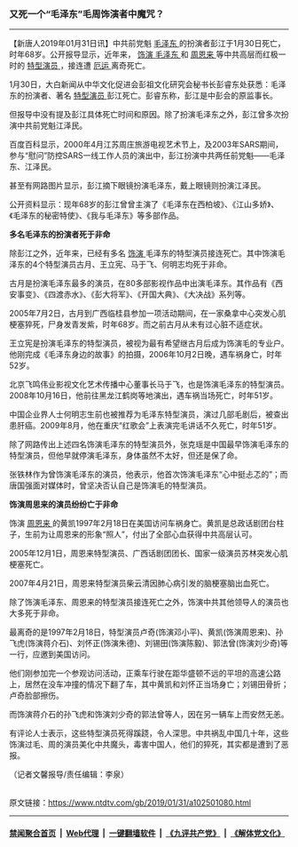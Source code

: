 ### 又死一个“毛泽东”毛周饰演者中魔咒？
------------------------

<div class="post_content">
 <p>
  【新唐人2019年01月31日讯】中共前党魁
  <a href="https://www.ntdtv.com/gb/毛泽东.htm">
   毛泽东
  </a>
  的扮演者彭江于1月30日死亡，时年68岁。公开报导显示，近年来，
  <a href="https://www.ntdtv.com/gb/饰演.htm">
   饰演
  </a>
  <a href="https://www.ntdtv.com/gb/毛泽东.htm">
   毛泽东
  </a>
  和
  <a href="https://www.ntdtv.com/gb/周恩来.htm">
   周恩来
  </a>
  等中共高层而红极一时的
  <a href="https://www.ntdtv.com/gb/特型演员.htm">
   特型演员
  </a>
  ，接连遭
  <a href="https://www.ntdtv.com/gb/厄运.htm">
   厄运
  </a>
  离奇死亡。
 </p>
 <p>
  1月30日，大白新闻从中华文化促进会彭祖文化研究会秘书长彭睿东处获悉：毛泽东的扮演者、著名
  <a href="https://www.ntdtv.com/gb/特型演员.htm">
   特型演员
  </a>
  彭江死亡。彭睿东称，彭江是中彭会的原监事长。
 </p>
 <p>
  但报导中没有提及彭江具体死亡时间和原因。除了扮演毛泽东之外，彭江曾多次扮演中共前党魁江泽民。
 </p>
 <p>
  百度百科显示，2000年4月江苏周庄旅游电视艺术节上，及2003年SARS期间，参与“慰问”防控SARS一线工作人员的演出中，彭江扮演中共两任前党魁——毛泽东、江泽民。
 </p>
 <p>
  甚至有网路图片显示，彭江摘下眼镜扮演毛泽东，戴上眼镜则扮演江泽民。
 </p>
 <p>
  公开资料显示：现年68岁的彭江曾曾主演了《毛泽东在西柏坡》、《江山多娇》、《毛泽东的秘密特使》、《我与毛泽东》等多部作品。
 </p>
 <p>
  <strong>
   多名毛泽东的扮演者死于非命
  </strong>
 </p>
 <p>
  除彭江之外，近年来，已经有多名
  <a href="https://www.ntdtv.com/gb/饰演.htm">
   饰演
  </a>
  毛泽东的特型演员接连死亡。其中饰演毛泽东的4个特型演员古月、王立宪、马于飞、何明志均死于非命。
 </p>
 <p>
  古月是扮演毛泽东最多的演员，在80多部影视作品中出演毛泽东。其作品有《西安事变》、《四渡赤水》、《彭大将军》、《开国大典》、《大决战》系列等。
 </p>
 <p>
  2005年7月2日，古月到广西临桂县参加一项活动期间，在一家桑拿中心突发心肌梗塞猝死，尸身发青发紫，时年68岁。而之前古月从未有过心脏不适症状。
 </p>
 <p>
  王立宪是扮演毛泽东的特型演员，被视为最有希望继古月后成为饰演毛的专业户。他刚完成《毛泽东身边的故事》的拍摄，2006年10月2日晚，遇车祸身亡，时年52岁。
 </p>
 <p>
  北京飞鸣伟业影视文化艺术传播中心董事长马于飞，也是饰演毛泽东的特型演员。2008年10月16日，他前往黑龙江鹤岗等地演出，遇车祸当场死亡，时年51岁。
 </p>
 <p>
  中国企业界人士何明志生前也被推荐为毛泽东特型演员，演过几部毛剧后，被查出患肝癌。2009年8月，他在重庆“红歌会”上表演完毛讲话不久死亡，时年51岁。
 </p>
 <p>
  除了网路传出上述四名饰演毛泽东的特型演员外，张克瑶是中国最早饰演毛泽东的特型演员，但他早就停演毛泽东，身体虽然不太好，但还是保了命。
 </p>
 <p>
  张铁林作为曾饰演毛泽东的演员，他表示，他首次饰演毛泽东“心中挺忐忑的”；而唐国强面对媒体时，曾坚决否认自己是饰演毛的特型演员。
 </p>
 <p>
  <strong>
   饰演周思来的演员纷纷亡于非命
  </strong>
 </p>
 <p>
  饰演
  <a href="https://www.ntdtv.com/gb/周恩来.htm">
   周恩来
  </a>
  的黄凯1997年2月18日在美国访问车祸身亡。黄凯是总政话剧团台柱子，生前为让周恩来的形象“照人”，付出了全部心血获得中共高层认可。
 </p>
 <p>
  2005年12月1日，周恩来特型演员、广西话剧团团长、国家一级演员苏林突发心肌梗塞死亡。
 </p>
 <p>
  2007年4月21日，周恩来特型演员柴云清因肺心病引发的脑梗塞脑出血死亡。
 </p>
 <p>
  除了饰演毛泽东、周恩来的特型演员接连死亡之外，饰演中共其他领导人的演员也大多死于非命。
 </p>
 <p>
  最离奇的是1997年2月18日，特型演员卢奇(饰演邓小平)、黄凯(饰演周恩来)、孙飞虎(饰演蒋介石)、刘怀正(饰演朱德)、刘锡田(饰演陈毅)、郭法曾(饰演刘少奇)等一行，应邀到美国访问。
 </p>
 <p>
  他们刚参加完一个参观访问活动，正乘车行驶在距华盛顿不远的平坦的高速公路上，居然在没车冲撞的情况下翻了车，其中黄凯和刘怀正当场身亡；刘锡田骨折；卢奇脸部擦伤。
 </p>
 <p>
  而饰演蒋介石的孙飞虎和饰演刘少奇的郭法曾等人，因在另一辆车上而安然无恙。
 </p>
 <p>
  有评论人士表示，这些特型演员死得蹊跷，令人深思。中共祸乱中国几十年，这些饰演过毛、周的演员美化中共魔头，毒害中国人，他们的猝死，其实都是遭到了恶报。
 </p>
 <p>
  （记者文馨报导/责任编辑：李泉）
 </p>
 <div class="single_ad">
 </div>
</div>

<br/>原文链接：https://www.ntdtv.com/gb/2019/01/31/a102501080.html


------------------------
#### [禁闻聚合首页](https://github.com/gfw-breaker/banned-news/blob/master/README.md) &nbsp;|&nbsp; [Web代理](https://github.com/gfw-breaker/open-proxy/blob/master/README.md) &nbsp;|&nbsp; [一键翻墙软件](https://github.com/gfw-breaker/nogfw/blob/master/README.md) &nbsp;|&nbsp; [《九评共产党》](https://github.com/gfw-breaker/9ping.md/blob/master/README.md#九评之一评共产党是什么) &nbsp;|&nbsp; [《解体党文化》](https://github.com/gfw-breaker/jtdwh.md/blob/master/README.md#绪论)